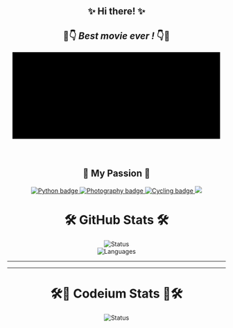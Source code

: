 <div id="hi" align="center">

## ✨ Hi there! ✨

</div>
<div id="matrix" align="center">

## 👀👇 ***Best movie ever !*** 👇👀

</div>
<html lang="en">
  <body>
    <div id="matrix" align="center">
    <a href="https://en.wikipedia.org/wiki/The_Matrix">
      <img src="https://github.com/ivanmarinoff/ivanmarinoff/blob/main/matrix.gif?raw=true" width="480" height="200" alt="Matrix gif"/>
    </a>
    </div>
  </body>
</html>
<br/><br/>
<div id="passion" align="center">

## 💖 My Passion 💖

</div>


<div id="badges" align="center">

<a href="https://rb.gy/vtue8">
    <img src="https://img.shields.io/badge/I%20Love-🐍 Python 🐍-ff69b4" alt="Python badge">
</a>    
<a href="https://rb.gy/gui7f">
    <img src="https://img.shields.io/badge/I%20love-📷 Photography 📷-red" alt="Photography badge">
</a>
<a href="https://rb.gy/i09gq">
    <img src="https://img.shields.io/badge/I%20love-🚴‍♂️Cycling🚴‍♂️-yellowgreen" alt="Cycling badge">
</a>
<a href="https://rb.gy/vtue8">
<img src="https://img.shields.io/github/watchers/{ivanmarinoff}/{ivanmarinoff}.svg">
</a>
</div>

<div id="stats" align="center">

# 🛠️ GitHub Stats 🛠️
<div id="stats" align="center">

<img src="https://github-readme-streak-stats.herokuapp.com/?user=ivanmarinoff&theme=highcontrast&hide_border=false" alt="Status" >
<div id="stats" align="center">

<img src="https://github-readme-stats.vercel.app/api/top-langs/?username=ivanmarinoff&theme=highcontrast&hide_border=false&include_all_commits=true&count_private=false&layout=compact" alt="Languages" >
</div>  
</div>  
</div>  

---

---

[//]: # ()
[//]: # (![Anurag's GitHub stats]&#40;https://visitcount.itsvg.in/api?id=ivanmarinoff&label=Profile%20👀Views👀&color=12&pretty=false&#41;)

[//]: # (<a href="https://visitcount.itsvg.in">)

[//]: # (  <img src="https://visitcount.itsvg.in/api?id=ivanmarinoff&label=Profile%20👀Views👀&color=12&pretty=false"  alt="Counter"/>)

[//]: # (</a>)

<div id="stats" align="center">

# 🛠️👀 Codeium Stats 👀🛠️

<div id="stats" align="center">

<img src="https://github.com/ivanmarinoff/ivanmarinoff/assets/107050101/d49aab2a-8b67-48e9-89d9-0afb7c95cd77" alt="Status">
</div>  
</div>  
